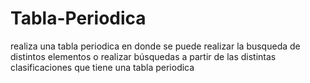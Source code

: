 # Tabla-Periodica
realiza una tabla periodica en donde se puede realizar la busqueda de distintos elementos o realizar búsquedas a partir de las distintas clasificaciones que tiene una tabla periodica
